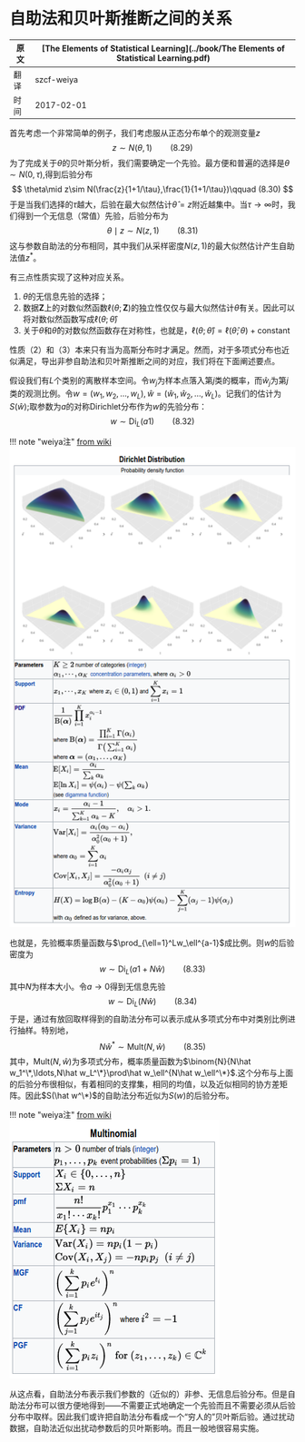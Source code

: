 # 自助法和贝叶斯推断之间的关系

| 原文   | [The Elements of Statistical Learning](../book/The Elements of Statistical Learning.pdf) |
| ---- | ---------------------------------------- |
| 翻译   | szcf-weiya                               |
| 时间   | 2017-02-01                               |

首先考虑一个非常简单的例子，我们考虑服从正态分布单个的观测变量$z$
$$
z\sim N(\theta,1)\qquad (8.29)
$$
为了完成关于$\theta$的贝叶斯分析，我们需要确定一个先验。最方便和普遍的选择是$\theta\sim N(0, \tau)$,得到后验分布
$$
\theta\mid z\sim N(\frac{z}{1+1/\tau},\frac{1}{1+1/\tau})\qquad (8.30)
$$
于是当我们选择的$\tau$越大，后验在最大似然估计$\hat\theta=z$附近越集中。当$\tau\rightarrow\infty$时，我们得到一个无信息（常值）先验，后验分布为
$$
\theta\mid z\sim N(z,1)\qquad (8.31)
$$
这与参数自助法的分布相同，其中我们从采样密度$N(z,1)$的最大似然估计产生自助法值$z^*$。

有三点性质实现了这种对应关系。

1. $\theta$的无信息先验的选择；
2. 数据$\mathbf Z$上的对数似然函数$\ell(\theta;\mathbf Z)$的独立性仅仅与最大似然估计$\hat\theta$有关。因此可以将对数似然函数写成$\ell(\theta;\hat\theta)$
3. 关于$\theta$和$\hat\theta$的对数似然函数存在对称性，也就是，$\ell(\theta;\hat\theta)=\ell(\hat\theta;\theta)+\text{constant}$

性质（2）和（3）本来只有当为高斯分布时才满足。然而，对于多项式分布也近似满足，导出非参自助法和贝叶斯推断之间的对应，我们将在下面阐述要点。

假设我们有$L$个类别的离散样本空间。令$w_j$为样本点落入第$j$类的概率，而$\hat w_j$为第$j$类的观测比例。令$w=(w_1,w_2,\ldots,w_L),\hat w=(\hat w_1,\hat w_2,\ldots, \hat w_L)$。记我们的估计为$S(\hat w)$;取参数为$a$的对称Dirichlet分布作为$w$的先验分布：
$$
w\sim \mathrm{Di}_L(a1)\qquad (8.32)
$$


!!! note "weiya注"
    [from wiki](https://en.wikipedia.org/wiki/Dirichlet_distribution)
    ![](../img/08/wiki.png)

也就是，先验概率质量函数与$\prod_{\ell=1}^Lw_\ell^{a-1}$成比例。则$w$的后验密度为
$$
w\sim \mathrm{Di}_L(a1+N\hat w)\qquad (8.33)
$$
其中$N$为样本大小。令$a\rightarrow 0$得到无信息先验
$$
w\sim \mathrm{Di}_L(N\hat w)\qquad (8.34)
$$
于是，通过有放回取样得到的自助法分布可以表示成从多项式分布中对类别比例进行抽样。特别地，
$$
N\hat w^*\sim \mathrm{Mult}(N,\hat w)\qquad (8.35)
$$
其中，$\mathrm {Mult}(N,\hat w)$为多项式分布，概率质量函数为$\binom{N}{N\hat w_1^\*,\ldots,N\hat w_L^\*}\prod\hat w_\ell^{N\hat w_\ell^\*}$.这个分布与上面的后验分布很相似，有着相同的支撑集，相同的均值，以及近似相同的协方差矩阵。因此$S(\hat w^\*)$的自助法分布近似为$S(w)$的后验分布。

!!! note "weiya注"
    [from wiki](https://en.wikipedia.org/wiki/Multinomial_distribution)
    ![](../img/08/wiki2.png)

从这点看，自助法分布表示我们参数的（近似的）非参、无信息后验分布。但是自助法分布可以很方便地得到——不需要正式地确定一个先验而且不需要必须从后验分布中取样。因此我们或许把自助法分布看成一个“穷人的”贝叶斯后验。通过扰动数据，自助法近似出扰动参数后的贝叶斯影响。而且一般地很容易实施。
